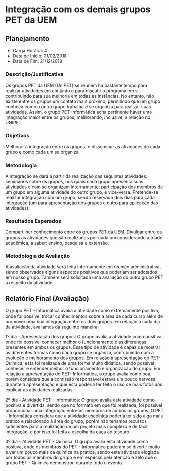 Integração com os demais grupos PET da UEM
==========================================

Planejamento
------------

* Carga Horária: 4
* Data de Início: 01/02/2018
* Data de Fim: 21/12/2018

### Descrição/Justificativa
Os  grupos PET  da UEM  (UniPET)  se reúnem  há bastante  tempo para  realizar
atividades em conjunto  e para discutir o programa em  si, contribuindo para sua
melhoria  em todas  as  instâncias. No  entanto, não  existe  entre os  grupos
um  contato  mais próximo,  permitindo  que  um  grupo  conheça como  o  outro
grupo  trabalha e  se organiza  para realizar  suas atividades.  Assim, o  grupo
PET-Informática acha pertinente  haver uma integração maior  entre os grupos,
melhorando, inclusive, a relação no UNIPET.

### Objetivos
Melhorar a  integração entre  os grupos;  e disseminar  as atividades  de cada
grupo e como cada um se organiza.

### Metodologia
A  integração se  dará a  partir  da realização  das seguintes  atividades:
seminários sobre  os grupos, nos quais  cada grupo apresenta suas  atividades e
com se organizam internamente; participação dos  membros de um grupo em alguma
atividade do outro grupo, e vice-versa. Pretende-se realizar integração com um
grupo, sendo reservado dois dias  para cada integração (um para apresentação
dos grupos e outro para aplicação das atividades).

### Resultados Esperados
Compartilhar conhecimento entre  os grupos PET da UEM. Divulgar  entre os grupos
as atividades que são realizadas por cada um considerando a tríade acadêmica,
a saber: ensino, pesquisa e extensão.

### Metodologia de Avaliação
A avaliação da atividade será  feita internamente em reunião administrativa,
sendo observados  alguns aspectos positivos  que poderiam ser adotados  em nosso
grupo. Também será solicitada uma avaliação do outro grupo PET a respeito da
atividade.

Relatório Final (Avaliação)
---------------------------

O grupo PET - Informática avalia a atividade como extremamente positiva, onde foi possível trocar conhecimentos sobre a área de cada curso além de promover uma boa integração entre os dois grupos. Em relação a cada dia da atividade, avaliamos da seguinte maneira:

1º dia - Apresentação dos grupos: O grupo avalia a atividade como positiva, onde foi possível conhecer melhor o funcionamento  e as diferenças presentes em ambos os grupos. Esse tipo de atividade é capaz de mostrar as diferentes formas como cada grupo se organiza, contribuindo com a evolução e melhoramento dos grupos. Em relação à apresentação do PET- Química, esta foi realizada de uma forma muito didática, sendo possível conhecer e entender melhor o funcionamento e organização do grupo. Em relação à apresentação do PET- Informática, o grupo avalia como boa, porém considera que a comissão responsável estava um pouco nervosa durante a apresentação e que esta poderia ter feito o uso de mais fotos aos explicar as atividades realizadas.

2º dia - Atividade PET - Informática: O grupo avalia esta atividade como positiva e divertida, sendo que no formato em que foi realizada, foi possível proporcionar uma integração entre os membros de ambos os grupos. O PET - Informática considera que a atividade escolhida poderia ter sido algo mais prático e relacionado à área do grupo, porém não teríamos recursos suficientes para a realização de um projeto mais complexo e de fácil integração, e por isso foi feita a escolha da caça ao tesouro. 

3º dia - Atividade PET - Química: O grupo avalia esta atividade como positiva, onde os membros do PET - Informática puderam  se divertir muito e ver um pouco mais da química na prática, sendo esta atividade elogiada por todos os membros do grupo e em especial pela atenção e zelo que o grupo PET - Química demonstrou durante todo o evento. 

